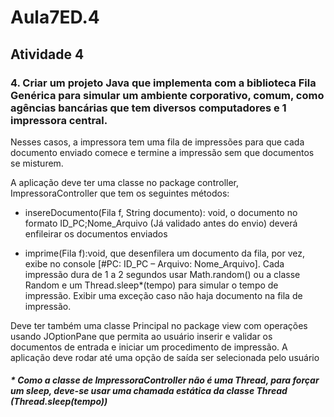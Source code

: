 # Aula7ED.4
## Atividade 4

### 4. Criar um projeto Java que implementa com a biblioteca Fila Genérica para simular um ambiente corporativo, comum, como agências bancárias que tem diversos computadores e 1 impressora central.
   
Nesses casos, a impressora tem uma fila de impressões para que cada documento enviado comece e termine a impressão sem que documentos se misturem.

A aplicação deve ter uma classe no package controller, ImpressoraController que tem os seguintes métodos:

- insereDocumento(Fila f, String documento): void, o documento no formato ID_PC;Nome_Arquivo (Já validado antes do envio) deverá enfileirar os documentos enviados

- imprime(Fila f):void, que desenfilera um documento da fila, por vez, exibe no console [#PC: ID_PC – Arquivo: Nome_Arquivo]. Cada impressão dura de 1 a 2 segundos usar Math.random() ou a classe Random e um Thread.sleep*(tempo) para simular o tempo de impressão. Exibir uma exceção caso não haja documento na fila de impressão.

Deve ter também uma classe Principal no package view com operações usando JOptionPane que permita ao usuário inserir e validar os documentos de entrada e iniciar um procedimento de impressão. A aplicação deve rodar até uma opção de saída ser selecionada pelo usuário

##### * Como a classe de ImpressoraController não é uma Thread, para forçar um sleep, deve-se usar uma chamada estática da classe Thread (Thread.sleep(tempo))
